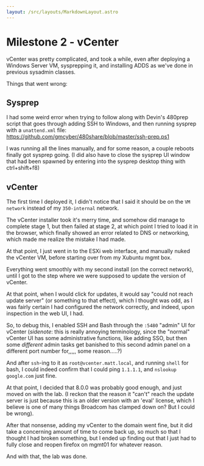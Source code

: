 ```yaml
---
layout: /src/layouts/MarkdownLayout.astro
---
```

 
# Milestone 2 - vCenter

vCenter was pretty complicated, and took a while, even after deploying a Windows Server VM, sysprepping it, and installing ADDS as we've done in previous sysadmin classes.

Things that went wrong:

## Sysprep
I had some weird error when trying to follow along with Devin's 480prep script that goes through adding SSH to Windows, and then running sysprep with a `unattend.xml` file: https://github.com/gmcyber/480share/blob/master/ssh-prep.ps1

I was running all the lines manually, and for some reason, a couple reboots finally got sysprep going. (I did also have to close the sysprep UI window that had been spawned by entering into the sysprep desktop thing with ctrl+shift+f8)

## vCenter
The first time I deployed it, I didn't notice that I said it should be on the `VM network` instead of my `350-internal` network.

The vCenter installer took it's merry time, and somehow did manage to complete stage 1, but then failed at stage 2, at which point I tried to load it in the browser, which finally showed an error related to DNS or networking, which made me realize the mistake I had made.

At that point, I just went in to the ESXi web interface, and manually nuked the vCenter VM, before starting over from my Xubuntu mgmt box. 

Everything went smoothly with my second install (on the correct network), until I got to the step where we were supposed to update the version of vCenter.

At that point, when I would click for updates, it would say "could not reach update server" (or something to that effect), which I thought was odd, as I was fairly certain I had configured the network correctly, and indeed, upon inspection in the web UI, I had.

So, to debug this, I enabled SSH and Bash through the `:5480` "admin" UI for vCenter (*sidenote*: this is really annoying terminology, since the "normal" vCenter UI has some administrative functions, like adding SSO, but then some *different* admin tasks get banished to this second admin panel on a different port number for,,,,, some reason.....?)

And after `ssh`-ing to it as `root@vcenter.matt.local`, and running `shell` for bash, I could indeed confirm that I could ping `1.1.1.1`, and `nslookup google.com` just fine.

At that point, I decided that 8.0.0 was probably good enough, and just moved on with the lab. (I reckon that the reason it "can't" reach the update server is just because this is an older version with an 'eval' license, which I believe is one of many things Broadcom has clamped down on? But I could be wrong).

After that nonsense, adding my vCenter to the domain went fine, but it did take a concerning amount of time to come back up, so much so that I thought I had broken something, but I ended up finding out that I just had to fully close and reopen firefox on mgmt01 for whatever reason.

And with that, the lab was done.